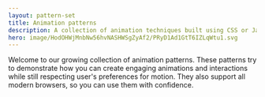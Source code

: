 ```yaml
---
layout: pattern-set
title: Animation patterns
description: A collection of animation techniques built using CSS or JavaScript with considerations for accessibility and user preferences.
hero: image/HodOHWjMnbNw56hvNASHWSgZyAf2/PRyD1Ad1GtT6IZLqWtu1.svg
---
```


Welcome to our growing collection of animation patterns. These patterns try to
demonstrate how you can create engaging animations and interactions while still
respecting user's preferences for motion. They also support all modern browsers,
so you can use them with confidence.
